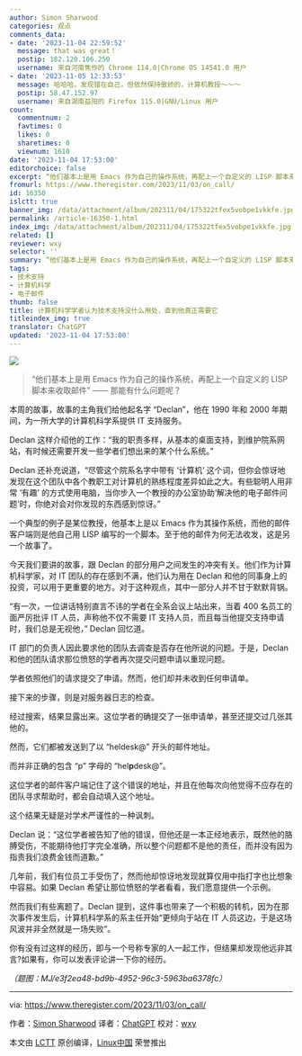 ```yaml
---
author: Simon Sharwood
categories: 观点
comments_data:
- date: '2023-11-04 22:59:52'
  message: that was great！
  postip: 182.120.106.250
  username: 来自河南焦作的 Chrome 114.0|Chrome OS 14541.0 用户
- date: '2023-11-05 12:33:53'
  message: 哈哈哈，发现错在自己，但依然保持傲娇的，计算机教授～～～
  postip: 58.47.152.97
  username: 来自湖南益阳的 Firefox 115.0|GNU/Linux 用户
count:
  commentnum: 2
  favtimes: 0
  likes: 0
  sharetimes: 0
  viewnum: 1610
date: '2023-11-04 17:53:00'
editorchoice: false
excerpt: “他们基本上是用 Emacs 作为自己的操作系统，再配上一个自定义的 LISP 脚本来收取邮件” —— 那能有什么问题呢？
fromurl: https://www.theregister.com/2023/11/03/on_call/
id: 16350
islctt: true
banner_img: /data/attachment/album/202311/04/175322tfex5vobpe1vkkfe.jpg
permalink: /article-16350-1.html
index_img: /data/attachment/album/202311/04/175322tfex5vobpe1vkkfe.jpg.thumb.jpg
related: []
reviewer: wxy
selector: ''
summary: “他们基本上是用 Emacs 作为自己的操作系统，再配上一个自定义的 LISP 脚本来收取邮件” —— 那能有什么问题呢？
tags:
- 技术支持
- 计算机科学
- 电子邮件
thumb: false
title: 计算机科学学者认为技术支持没什么用处，直到他真正需要它
titleindex_img: true
translator: ChatGPT
updated: '2023-11-04 17:53:00'
---
```


![](/data/attachment/album/202311/04/175322tfex5vobpe1vkkfe.jpg)



> 
> “他们基本上是用 Emacs 作为自己的操作系统，再配上一个自定义的 LISP 脚本来收取邮件” —— 那能有什么问题呢？
> 
> 
> 


本周的故事，故事的主角我们给他起名字 “Declan”，他在 1990 年和 2000 年期间，为一所大学的计算机科学系提供 IT 支持服务。


Declan 这样介绍他的工作：“我的职责多样，从基本的桌面支持，到维护院系网站，有时候还需要开发一些学者们想出来的某个什么系统。”


Declan 还补充说道，“尽管这个院系名字中带有 ‘计算机’ 这个词，但你会惊讶地发现在这个团队中各个教职工对计算机的熟练程度差异如此之大。有些聪明人用非常 ‘有趣’ 的方式使用电脑，当你步入一个教授的办公室协助‘解决他的电子邮件问题’时，你绝对会对你发现的东西感到惊讶。”


一个典型的例子是某位教授，他基本上是以 Emacs 作为其操作系统，而他的邮件客户端则是他自己用 LISP 编写的一个脚本。至于他的邮件为何无法收发，这是另一个故事了。


今天我们要讲的故事，跟 Declan 的部分用户之间发生的冲突有关。他们作为计算机科学家，对 IT 团队的存在感到不满，他们认为用在 Declan 和他的同事身上的投资，可以用于更重要的地方。对于这种观点，其中一部分人并不甘于默默背锅。


“有一次，一位讲话特别直言不讳的学者在全系会议上站出来，当着 400 名员工的面严厉批评 IT 人员，声称他不仅不需要 IT 支持人员，而且每当他提交支持申请时，我们总是无视他，” Declan 回忆道。


IT 部门的负责人因此要求他的团队去调查是否存在他所说的问题。于是，Declan 和他的团队请求那位愤怒的学者再次提交问题申请以重现问题。


学者依照他们的请求提交了申请。然而，他们却并未收到任何申请单。


接下来的步骤，则是对服务器日志的检查。


经过搜索，结果显露出来。这位学者的确提交了一张申请单，甚至还提交过几张其他的。


然而，它们都被发送到了以 “heldesk@” 开头的邮件地址。


而并非正确的包含 “p” 字母的 “hel**p**desk@”。


这位学者的邮件客户端记住了这个错误的地址，并且在他每次向他觉得不应存在的团队寻求帮助时，都会自动填入这个地址。


这个结果无疑是对学术严谨性的一种讽刺。


Declan 说：“这位学者被告知了他的错误，但他还是一本正经地表示，既然他的胳膊受伤，不能期待他打字完全准确，所以整个问题都不是他的责任，而并没有因为指责我们浪费金钱而道歉。”


几年前，我们有位员工手受伤了，然而他却惊讶地发现就算仅用中指打字也比想象中容易。如果 Declan 希望让那位愤怒的学者看看，我们愿意提供一个示例。


然而我们有些离题了。Declan 提到，这件事也带来了一个积极的转机，因为在那次事件发生后，计算机科学系的系主任开始“更倾向于站在 IT 人员这边，于是这场风波并非全然就是一场失败”。


你有没有过这样的经历，即与一个号称专家的人一起工作，但结果却发现他远非其言?如果有，你可以发表评论讲一下你的经历。


*（题图：MJ/e3f2ea48-bd9b-4952-96c3-5963ba6378fc）*




---


via: <https://www.theregister.com/2023/11/03/on_call/>


作者：[Simon Sharwood](https://www.theregister.com/Author/Simon-Sharwood) 译者：[ChatGPT](https://linux.cn/lctt/ChatGPT) 校对：[wxy](https://github.com/wxy)


本文由 [LCTT](https://github.com/LCTT/TranslateProject) 原创编译，[Linux中国](https://linux.cn/) 荣誉推出